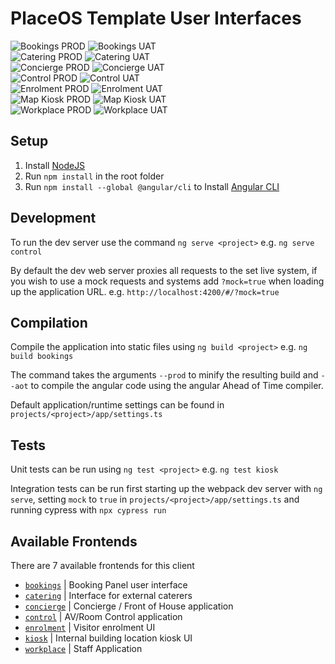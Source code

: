 # PlaceOS Template User Interfaces

![Bookings PROD](https://github.com/placeos/user-interfaces/workflows/BOOKINGS-PROD/badge.svg)
![Bookings UAT](https://github.com/placeos/user-interfaces/workflows/BOOKINGS-DEVELOP/badge.svg)  
![Catering PROD](https://github.com/placeos/user-interfaces/workflows/CATERING-PROD/badge.svg)
![Catering UAT](https://github.com/placeos/user-interfaces/workflows/CATERING-DEVELOP/badge.svg)  
![Concierge PROD](https://github.com/placeos/user-interfaces/workflows/CONCIERGE-PROD/badge.svg)
![Concierge UAT](https://github.com/placeos/user-interfaces/workflows/CONCIERGE-DEVELOP/badge.svg)  
![Control PROD](https://github.com/placeos/user-interfaces/workflows/CONTROL-PROD/badge.svg)
![Control UAT](https://github.com/placeos/user-interfaces/workflows/CONTROL-DEVELOP/badge.svg)  
![Enrolment PROD](https://github.com/placeos/user-interfaces/workflows/ENROLMENT-PROD/badge.svg)
![Enrolment UAT](https://github.com/placeos/user-interfaces/workflows/ENROLMENT-DEVELOP/badge.svg)  
![Map Kiosk PROD](https://github.com/placeos/user-interfaces/workflows/KIOSK-PROD/badge.svg)
![Map Kiosk UAT](https://github.com/placeos/user-interfaces/workflows/KIOSK-DEVELOP/badge.svg)  
![Workplace PROD](https://github.com/placeos/user-interfaces/workflows/WORKPLACE-PROD/badge.svg)
![Workplace UAT](https://github.com/placeos/user-interfaces/workflows/WORKPLACE-DEVELOP/badge.svg)

## Setup

1. Install [NodeJS](https://nodejs.org/en/download/current/)
1. Run `npm install` in the root folder
1. Run `npm install --global @angular/cli` to Install [Angular CLI](https://github.com/angular/angular-cli)

## Development

To run the dev server use the command `ng serve <project>` e.g. `ng serve control`

By default the dev web server proxies all requests to the set live system, if you wish to use a mock requests and systems add `?mock=true` when loading up the application URL. e.g. `http://localhost:4200/#/?mock=true`

## Compilation

Compile the application into static files using `ng build <project>` e.g. `ng build bookings`

The command takes the arguments `--prod` to minify the resulting build and `--aot` to compile the angular code using the angular Ahead of Time compiler.

Default application/runtime settings can be found in `projects/<project>/app/settings.ts`

## Tests

Unit tests can be run using `ng test <project>` e.g. `ng test kiosk`

Integration tests can be run first starting up the webpack dev server with `ng serve`, setting `mock` to `true` in `projects/<project>/app/settings.ts` and running cypress with `npx cypress run`

## Available Frontends

There are 7 available frontends for this client

-   [`bookings`](./projects/bookings/README.md) | Booking Panel user interface
-   [`catering`](./projects/catering/README.md) | Interface for external caterers
-   [`concierge`](./projects/concierge/README.md) | Concierge / Front of House application
-   [`control`](./projects/control/README.md) | AV/Room Control application
-   [`enrolment`](./projects/enrolment/README.md) | Visitor enrolment UI
-   [`kiosk`](./projects/map-kiosk/README.md) | Internal building location kiosk UI
-   [`workplace`](./projects/workplace/README.md) | Staff Application
